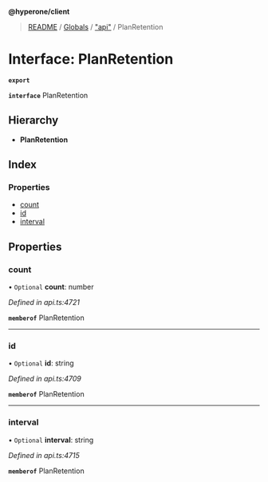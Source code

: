 **@hyperone/client**

> [README](../README.md) / [Globals](../globals.md) / ["api"](../modules/_api_.md) / PlanRetention

# Interface: PlanRetention

**`export`** 

**`interface`** PlanRetention

## Hierarchy

* **PlanRetention**

## Index

### Properties

* [count](_api_.planretention.md#count)
* [id](_api_.planretention.md#id)
* [interval](_api_.planretention.md#interval)

## Properties

### count

• `Optional` **count**: number

*Defined in api.ts:4721*

**`memberof`** PlanRetention

___

### id

• `Optional` **id**: string

*Defined in api.ts:4709*

**`memberof`** PlanRetention

___

### interval

• `Optional` **interval**: string

*Defined in api.ts:4715*

**`memberof`** PlanRetention
